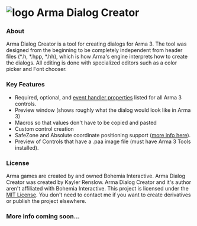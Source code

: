 # ![logo](http://i.imgur.com/qDMUPCz.png) Arma Dialog Creator 

### About
Arma Dialog Creator is a tool for creating dialogs for Arma 3. The tool was designed from the beginning to be completely independent from header files (*.h, *.hpp, *.hh), which is how Arma's engine interprets how to create the dialogs. All editing is done with specialized editors such as a color picker and Font chooser.

### Key Features
* Required, optional, and [event handler properties](https://community.bistudio.com/wiki/User_Interface_Event_Handlers) listed for all Arma 3 controls.
* Preview window (shows roughly what the dialog would look like in Arma 3)
* Macros so that values don't have to be copied and pasted
* Custom control creation
* SafeZone and Absolute coordinate positioning support ([more info here](https://community.bistudio.com/wiki/SafeZone)).
* Preview of Controls that have a .paa image file (must have Arma 3 Tools installed).

### License
Arma games are created by and owned Bohemia Interactive. Arma Dialog Creator was created by Kayler Renslow. Arma Dialog Creator and it's author aren't affiliated with Bohemia Interactive. This project is licensed under the [MIT License](https://en.wikipedia.org/wiki/MIT_License). You don't need to contact me if you want to create derivatives or publish the project elsewhere.

### More info coming soon...
